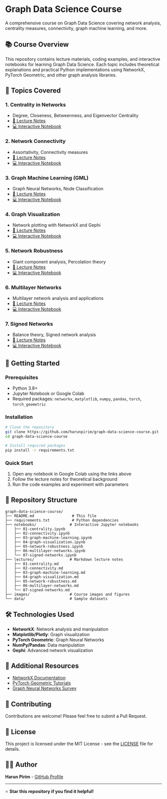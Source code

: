 # Graph Data Science Course

A comprehensive course on Graph Data Science covering network analysis, centrality measures, connectivity, graph machine learning, and more.

## 📚 Course Overview

This repository contains lecture materials, coding examples, and interactive notebooks for learning Graph Data Science. Each topic includes theoretical explanations and practical Python implementations using NetworkX, PyTorch Geometric, and other graph analysis libraries.

## 🎯 Topics Covered

### 1. **Centrality in Networks** 
- Degree, Closeness, Betweenness, and Eigenvector Centrality
- [📖 Lecture Notes](lectures/01-centrality.md)
- [💻 Interactive Notebook](https://colab.research.google.com/github/harunpirim/graph-data-science-course/blob/main/notebooks/01-centrality.ipynb)

### 2. **Network Connectivity**
- Assortativity, Connectivity measures
- [📖 Lecture Notes](lectures/02-connectivity.md)
- [💻 Interactive Notebook](https://colab.research.google.com/github/harunpirim/graph-data-science-course/blob/main/notebooks/02-connectivity.ipynb)

### 3. **Graph Machine Learning (GML)**
- Graph Neural Networks, Node Classification
- [📖 Lecture Notes](lectures/03-graph-machine-learning.md)
- [💻 Interactive Notebook](https://colab.research.google.com/github/harunpirim/graph-data-science-course/blob/main/notebooks/03-graph-machine-learning.ipynb)

### 4. **Graph Visualization**
- Network plotting with NetworkX and Gephi
- [📖 Lecture Notes](lectures/04-graph-visualization.md)
- [💻 Interactive Notebook](https://colab.research.google.com/github/harunpirim/graph-data-science-course/blob/main/notebooks/04-graph-visualization.ipynb)

### 5. **Network Robustness**
- Giant component analysis, Percolation theory
- [📖 Lecture Notes](lectures/05-network-robustness.md)
- [💻 Interactive Notebook](https://colab.research.google.com/github/harunpirim/graph-data-science-course/blob/main/notebooks/05-network-robustness.ipynb)

### 6. **Multilayer Networks**
- Multilayer network analysis and applications
- [📖 Lecture Notes](lectures/06-multilayer-networks.md)
- [💻 Interactive Notebook](https://colab.research.google.com/github/harunpirim/graph-data-science-course/blob/main/notebooks/06-multilayer-networks.ipynb)

### 7. **Signed Networks**
- Balance theory, Signed network analysis
- [📖 Lecture Notes](lectures/07-signed-networks.md)
- [💻 Interactive Notebook](https://colab.research.google.com/github/harunpirim/graph-data-science-course/blob/main/notebooks/07-signed-networks.ipynb)

## 🚀 Getting Started

### Prerequisites
- Python 3.8+
- Jupyter Notebook or Google Colab
- Required packages: `networkx`, `matplotlib`, `numpy`, `pandas`, `torch`, `torch_geometric`

### Installation
```bash
# Clone the repository
git clone https://github.com/harunpirim/graph-data-science-course.git
cd graph-data-science-course

# Install required packages
pip install -r requirements.txt
```

### Quick Start
1. Open any notebook in Google Colab using the links above
2. Follow the lecture notes for theoretical background
3. Run the code examples and experiment with parameters

## 📁 Repository Structure

```
graph-data-science-course/
├── README.md                 # This file
├── requirements.txt          # Python dependencies
├── notebooks/               # Interactive Jupyter notebooks
│   ├── 01-centrality.ipynb
│   ├── 02-connectivity.ipynb
│   ├── 03-graph-machine-learning.ipynb
│   ├── 04-graph-visualization.ipynb
│   ├── 05-network-robustness.ipynb
│   ├── 06-multilayer-networks.ipynb
│   └── 07-signed-networks.ipynb
├── lectures/                # Markdown lecture notes
│   ├── 01-centrality.md
│   ├── 02-connectivity.md
│   ├── 03-graph-machine-learning.md
│   ├── 04-graph-visualization.md
│   ├── 05-network-robustness.md
│   ├── 06-multilayer-networks.md
│   └── 07-signed-networks.md
├── images/                  # Course images and figures
└── data/                    # Sample datasets
```

## 🛠️ Technologies Used

- **NetworkX**: Network analysis and manipulation
- **Matplotlib/Plotly**: Graph visualization
- **PyTorch Geometric**: Graph Neural Networks
- **NumPy/Pandas**: Data manipulation
- **Gephi**: Advanced network visualization

## 📖 Additional Resources

- [NetworkX Documentation](https://networkx.org/)
- [PyTorch Geometric Tutorials](https://pytorch-geometric.readthedocs.io/)
- [Graph Neural Networks Survey](https://arxiv.org/abs/1812.08434)

## 🤝 Contributing

Contributions are welcome! Please feel free to submit a Pull Request.

## 📄 License

This project is licensed under the MIT License - see the [LICENSE](LICENSE) file for details.

## 👨‍🏫 Author

**Harun Pirim** - [GitHub Profile](https://github.com/harunpirim)

---

⭐ **Star this repository if you find it helpful!** 